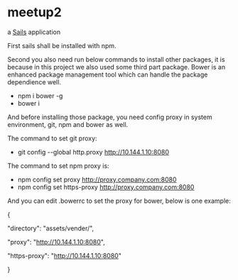 # meetup2

a [Sails](http://sailsjs.org) application

First sails shall be installed with npm.

Second you also need run below commands to install other packages, it is because in this project we also used some third part package. Bower is an enhanced package
management tool which can handle the package dependience well. 

- npm i bower -g
- bower i

And before installing those package, you need config proxy in system environment, git, npm and bower as well.

The command to set git proxy:

- git config --global http.proxy http://10.144.1.10:8080

The command to set npm proxy is:

- npm config set proxy http://proxy.company.com:8080
- npm config set https-proxy http://proxy.company.com:8080

And you can edit .bowerrc to set the proxy for bower, below is one example:

{

  "directory": "assets/vender/",

  "proxy": "http://10.144.1.10:8080",

  "https-proxy": "http://10.144.1.10:8080"

}
